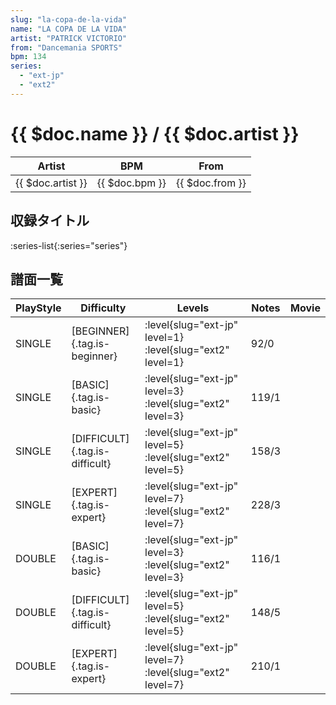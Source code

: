 ```yaml
---
slug: "la-copa-de-la-vida"
name: "LA COPA DE LA VIDA"
artist: "PATRICK VICTORIO"
from: "Dancemania SPORTS"
bpm: 134
series:
  - "ext-jp"
  - "ext2"
---
```


# {{ $doc.name }} / {{ $doc.artist }}

|Artist|BPM|From|
|------|---|----|
|{{ $doc.artist }}|{{ $doc.bpm }}|{{ $doc.from }}|

## 収録タイトル

:series-list{:series="series"}

## 譜面一覧

|PlayStyle|Difficulty|Levels|Notes|Movie|
|---------|----------|------|-----|-----|
|SINGLE|[BEGINNER]{.tag.is-beginner}|<div class="field is-grouped is-grouped-multiline">:level{slug="ext-jp" level=1} :level{slug="ext2" level=1}</div>|92/0||
|SINGLE|[BASIC]{.tag.is-basic}|<div class="field is-grouped is-grouped-multiline">:level{slug="ext-jp" level=3} :level{slug="ext2" level=3}</div>|119/1||
|SINGLE|[DIFFICULT]{.tag.is-difficult}|<div class="field is-grouped is-grouped-multiline">:level{slug="ext-jp" level=5} :level{slug="ext2" level=5}</div>|158/3||
|SINGLE|[EXPERT]{.tag.is-expert}|<div class="field is-grouped is-grouped-multiline">:level{slug="ext-jp" level=7} :level{slug="ext2" level=7}</div>|228/3||
|DOUBLE|[BASIC]{.tag.is-basic}|<div class="field is-grouped is-grouped-multiline">:level{slug="ext-jp" level=3} :level{slug="ext2" level=3}</div>|116/1||
|DOUBLE|[DIFFICULT]{.tag.is-difficult}|<div class="field is-grouped is-grouped-multiline">:level{slug="ext-jp" level=5} :level{slug="ext2" level=5}</div>|148/5||
|DOUBLE|[EXPERT]{.tag.is-expert}|<div class="field is-grouped is-grouped-multiline">:level{slug="ext-jp" level=7} :level{slug="ext2" level=7}</div>|210/1||
